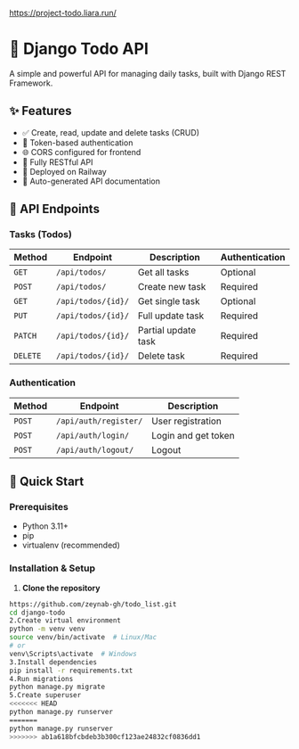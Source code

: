 https://project-todo.liara.run/



# 🚀 Django Todo API


A simple and powerful API for managing daily tasks, built with Django REST Framework.


## ✨ Features

- ✅ Create, read, update and delete tasks (CRUD)
- 🔐 Token-based authentication
- 🌐 CORS configured for frontend
- 📱 Fully RESTful API
- 🚀 Deployed on Railway
- 📄 Auto-generated API documentation

## 🎯 API Endpoints

### Tasks (Todos)

| Method | Endpoint | Description | Authentication |
|--------|----------|-------------|----------------|
| `GET` | `/api/todos/` | Get all tasks | Optional |
| `POST` | `/api/todos/` | Create new task | Required |
| `GET` | `/api/todos/{id}/` | Get single task | Optional |
| `PUT` | `/api/todos/{id}/` | Full update task | Required |
| `PATCH` | `/api/todos/{id}/` | Partial update task | Required |
| `DELETE` | `/api/todos/{id}/` | Delete task | Required |

### Authentication

| Method | Endpoint | Description |
|--------|----------|-------------|
| `POST` | `/api/auth/register/` | User registration |
| `POST` | `/api/auth/login/` | Login and get token |
| `POST` | `/api/auth/logout/` | Logout |

## 🚀 Quick Start

### Prerequisites

- Python 3.11+
- pip
- virtualenv (recommended)

### Installation & Setup

1. **Clone the repository**
```bash
https://github.com/zeynab-gh/todo_list.git
cd django-todo
2.Create virtual environment
python -m venv venv
source venv/bin/activate  # Linux/Mac
# or
venv\Scripts\activate  # Windows
3.Install dependencies
pip install -r requirements.txt
4.Run migrations
python manage.py migrate
5.Create superuser
<<<<<<< HEAD
python manage.py runserver
=======
python manage.py runserver
>>>>>>> ab1a618bfcbdeb3b300cf123ae24832cf0836dd1
